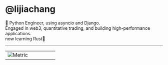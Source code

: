 # @lijiachang

 👋
 Python Engineer, using asyncio and Django.   
 Engaged in web3, quantitative trading, and building high-performance applications.   
 now learning Rust🦀

---

<table>
<tr>
<td valign="top" width="50%">
<img src=".metrics.svg" alt="Metric" />
</td>

[//]: # (<td valign="top" width="50%">)

[//]: # ()
[//]: # (## Latest blog posts)

[//]: # ()
[//]: # (<!-- blog start -->)

[//]: # ()
[//]: # (<!-- blog end -->)

[//]: # ()
[//]: # (Read more)

[//]: # ()
[//]: # (</td>)
</tr>
</table>




